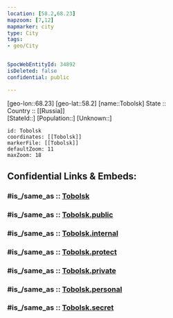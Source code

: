 ```yaml
---
location: [58.2,68.23] 
mapzoom: [7,12] 
mapmarker: city 
type: City
tags:
- geo/City


SpocWebEntityId: 34892
isDeleted: false
confidential: public

---
```

[geo-lon::68.23] 
[geo-lat::58.2] 
[name::Tobolsk] 
State ::  
Country :: [[Russia]]  
[StateId::] 
[Population::] 
[Unknown::] 


```leaflet
id: Tobolsk
coordinates: [[Tobolsk]] 
markerFile: [[Tobolsk]] 
defaultZoom: 11 
maxZoom: 18
```


## Confidential Links & Embeds: 

### #is_/same_as :: [Tobolsk](/_Standards/Earth/Continent/Asia/Asia~North/Asia~Ural/Tyumen_Oblast/City/Tobolsk.md) 

### #is_/same_as :: [Tobolsk.public](/_public/Earth/Continent/Asia/Asia~North/Asia~Ural/Tyumen_Oblast/City/Tobolsk.public.md) 

### #is_/same_as :: [Tobolsk.internal](/_internal/Earth/Continent/Asia/Asia~North/Asia~Ural/Tyumen_Oblast/City/Tobolsk.internal.md) 

### #is_/same_as :: [Tobolsk.protect](/_protect/Earth/Continent/Asia/Asia~North/Asia~Ural/Tyumen_Oblast/City/Tobolsk.protect.md) 

### #is_/same_as :: [Tobolsk.private](/_private/Earth/Continent/Asia/Asia~North/Asia~Ural/Tyumen_Oblast/City/Tobolsk.private.md) 

### #is_/same_as :: [Tobolsk.personal](/_personal/Earth/Continent/Asia/Asia~North/Asia~Ural/Tyumen_Oblast/City/Tobolsk.personal.md) 

### #is_/same_as :: [Tobolsk.secret](/_secret/Earth/Continent/Asia/Asia~North/Asia~Ural/Tyumen_Oblast/City/Tobolsk.secret.md)

